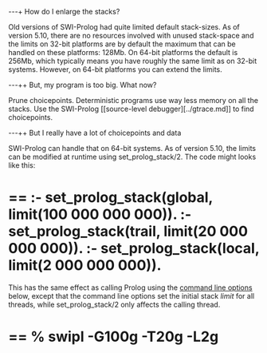---+ How do I enlarge the stacks?

Old versions of SWI-Prolog had quite limited default stack-sizes. As of
version 5.10, there are no resources involved with unused stack-space
and the limits on 32-bit platforms are by default the maximum that can
be handled on these platforms: 128Mb. On 64-bit platforms the default is
256Mb, which typically means you have roughly the same limit as on
32-bit systems. However, on 64-bit platforms you can extend the limits.

---++ But, my program is too big. What now?

Prune choicepoints. Deterministic programs use way less memory on all
the stacks. Use the SWI-Prolog [[source-level debugger][../gtrace.md]]
to find choicepoints.

---++ But I really have a lot of choicepoints and data

SWI-Prolog can handle that on 64-bit systems. As of version 5.10, the
limits can be modified at runtime using set_prolog_stack/2. The code
might looks like this:

  ==
  :- set_prolog_stack(global, limit(100 000 000 000)).
  :- set_prolog_stack(trail,  limit(20 000 000 000)).
  :- set_prolog_stack(local,  limit(2 000 000 000)).
  ==

This has the same effect as calling Prolog using the [command line
options](http://www.swi-prolog.org/pldoc/man?section=stacksizes)
below, except that the command line options set the initial stack
_limit_ for all threads, while set_prolog_stack/2 only affects the
calling thread.

  ==
  % swipl -G100g -T20g -L2g
  ==

